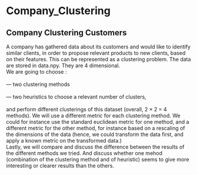 # Company_Clustering
## Company Clustering Customers

A company has gathered data about its customers and would like to identify similar clients, in order to propose relevant products to new clients, based on their
features. This can be represented as a clustering problem. The data are stored in data.npy. They are 4 dimensional.
<br>
We are going to choose : <br> <br>
— two clustering methods <br> <br>
— two heuristics to choose a relevant number of clusters,<br> <br>
and perform different clusterings of this dataset (overall, 2 × 2 = 4 methods). We will use a different metric for each clustering method. We could for
instance use the standard euclidean metric for one method, and a different metric
for the other method, for instance based on a rescaling of the dimensions of the
data (hence, we could transform the data first, and apply a known metric on the
transformed data.) <br>
Lastly, we will compare and discuss the difference between the results of the different methods
we tried. And discuss whether one mehod (combination of the clustering method and
of heuristic) seems to give more interesting or clearer results than the others.


